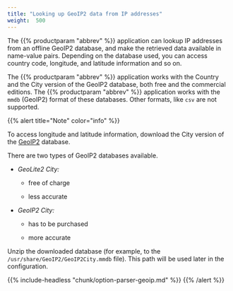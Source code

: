 ```yaml
---
title: "Looking up GeoIP2 data from IP addresses"
weight:  500
---
```

<!-- DISCLAIMER: This file is based on the syslog-ng Open Source Edition documentation https://github.com/balabit/syslog-ng-ose-guides/commit/2f4a52ee61d1ea9ad27cb4f3168b95408fddfdf2 and is used under the terms of The syslog-ng Open Source Edition Documentation License. The file has been modified by Axoflow. -->

The {{% productparam "abbrev" %}} application can lookup IP addresses from an offline GeoIP2 database, and make the retrieved data available in name-value pairs. Depending on the database used, you can access country code, longitude, and latitude information and so on.

The {{% productparam "abbrev" %}} application works with the Country and the City version of the GeoIP2 database, both free and the commercial editions. The {{% productparam "abbrev" %}} application works with the `mmdb` (GeoIP2) format of these databases. Other formats, like `csv` are not supported.

{{% alert title="Note" color="info" %}}

To access longitude and latitude information, download the City version of the [GeoIP2](https://www.maxmind.com/en/geoip2-databases) database.

There are two types of GeoIP2 databases available.

  - *GeoLite2 City:*
    
      - free of charge
    
      - less accurate

  - *GeoIP2 City:*
    
      - has to be purchased
    
      - more accurate

Unzip the downloaded database (for example, to the `/usr/share/GeoIP2/GeoIP2City.mmdb` file). This path will be used later in the configuration.

{{% include-headless "chunk/option-parser-geoip.md" %}} {{% /alert %}}
